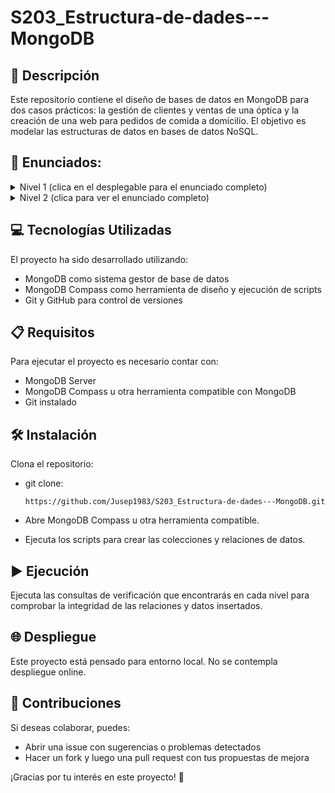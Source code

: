 # S203_Estructura-de-dades---MongoDB

## 📄 Descripción
Este repositorio contiene el diseño de bases de datos en MongoDB para dos casos prácticos: la gestión de clientes y ventas de una óptica y la creación de una web para pedidos de comida a domicilio. El objetivo es modelar las estructuras de datos en bases de datos NoSQL.

## 🔽 Enunciados:

<details>
<summary> 
Nivel 1 (clica en el desplegable para el enunciado completo)
  
</summary>
  
    ## Ejercicio 1 - Òptica  
    Una óptica llamada "Cul d'Ampolla" quiere informatizar la gestión de clientes y ventas de gafas.  
    Los requisitos son los siguientes:
    
    - Proveedores: Nombre, dirección (calle, número, piso, puerta, ciudad, código postal y país), teléfono, fax, NIF.
    - Ulleres: Marca, graduación de cada lente, tipo de montura (flotante, pasta o metálica), color de la montura, color de cada lente y precio.
    - Clientes: Nombre, dirección postal, teléfono, correo electrónico, fecha de registro.
    - Recomendaciones: En caso de que un cliente haya sido recomendado por otro, guardar quién fue la persona que lo recomendó.
    - Empleados: Almacenar quién vendió cada gafas y cuándo ocurrió la venta.
  
    ## Ejercicio 2 - Ulleres  
    ¿Y si el punto de vista de la interfaz fuera las gafas? ¿Cómo modelarías la base de datos?

</details>

<details>
<summary> 
  Nivel 2 (clica para ver el enunciado completo)
  
</summary>
  
    ## Ejercicio 1 - Pedido de Comida a Domicilio  
    Se ha contratado para diseñar la base de datos de una web que permita realizar pedidos de comida a domicilio.  
    Los requisitos para el modelo de base de datos son los siguientes:
    
    - Clientes: Cada cliente tiene un identificador único y se almacena su nombre, apellidos, dirección, código postal, localidad, provincia y teléfono.
    - Comandas: Cada comanda tiene un identificador único y se almacena la fecha/hora de realización, tipo de comanda (domicilio o recoger en tienda), la cantidad de productos de cada tipo, el precio total y una nota adicional.
    - Productos: Pueden ser pizzas, hamburguesas o bebidas. Cada producto tiene un identificador único, nombre, descripción, imagen y precio. Las pizzas pueden pertenecer a varias categorías.
    - Tiendas: Cada tienda tiene un identificador único y se almacena su dirección, código postal, localidad y provincia.
    - Empleados: Cada empleado tiene un identificador único y se almacena su nombre, apellidos, NIF, teléfono y su rol (cocinero o repartidor).  
    - Repartidores: Almacenamos quién es el repartidor asignado a cada pedido y la fecha/hora de la entrega.

</details>

## 💻 Tecnologías Utilizadas

El proyecto ha sido desarrollado utilizando:

- MongoDB como sistema gestor de base de datos
- MongoDB Compass como herramienta de diseño y ejecución de scripts
- Git y GitHub para control de versiones

## 📋 Requisitos

Para ejecutar el proyecto es necesario contar con:

- MongoDB Server
- MongoDB Compass u otra herramienta compatible con MongoDB
- Git instalado

## 🛠️ Instalación

Clona el repositorio:

- git clone:
 
      https://github.com/Jusep1983/S203_Estructura-de-dades---MongoDB.git

- Abre MongoDB Compass u otra herramienta compatible.

- Ejecuta los scripts para crear las colecciones y relaciones de datos.

## ▶️ Ejecución

Ejecuta las consultas de verificación que encontrarás en cada nivel para comprobar la integridad de las relaciones y datos insertados.

## 🌐 Despliegue

Este proyecto está pensado para entorno local. No se contempla despliegue online.

## 🤝 Contribuciones

Si deseas colaborar, puedes:

- Abrir una issue con sugerencias o problemas detectados
- Hacer un fork y luego una pull request con tus propuestas de mejora

¡Gracias por tu interés en este proyecto! 🚀

